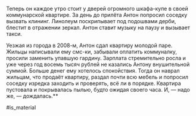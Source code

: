 
Теперь он каждое утро стоит у дверей огромного шкафа-купе в своей коммунарской квартире. За день до прилёта Антон попросил соседку вызвать клининг. Линолеум поскрипывает под подошвами дерби, блестит в отражении зеркал. Антон ставит музыку на паузу и вызывает такси.

Уезжая из города в 2008-м,  Антон сдал квартиру молодой паре. Жильцы написывали ему смс-ки, забывали оплатить коммуналку, просили заменить упавшую гардину. Зарплата стремительно росла и уже через год восемь тысяч рублей не казались Антону внушительной суммой. Больше денег ему хотелось спокойствия. Тогда он наврал жильцам, что продаёт квартиру, раздал почти всю мебель и попросил соседку изредка заходить и проверять, всё ли в порядке. Квартира пустовала и покрывалась пылью, будто ожидая своего часа. И, — надо же, — дождалась.\*\*

#is_material